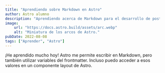 ```yaml
---
title: "Aprendiendo sobre Markdown en Astro"
author: Astro alumno
description: "Aprendiendo acerca de Markdown para el desarrollo de posts en astro"
image:
    url: "https://docs.astro.build/assets/arc.webp"
    alt: "Miniatura de los arcos de Astro."
pubDate: 2022-08-08
tags: ["Aprender", "Astro"]
---
```

¡He aprendido mucho hoy! Astro me permite escribir en Markdown, pero también utilizar variables del frontmatter. Incluso puedo acceder a esos valores en un componente layout de Astro.